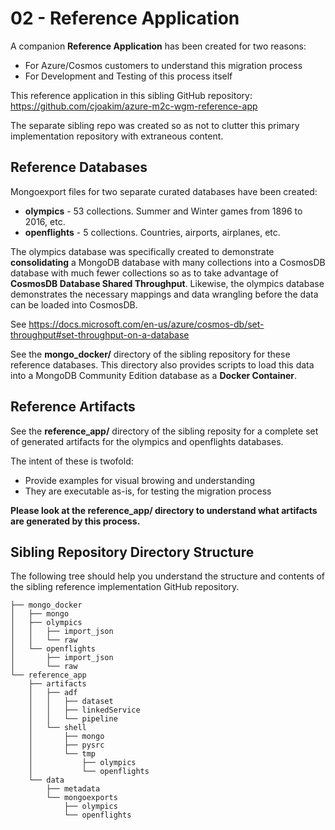 # 02 - Reference Application

A companion **Reference Application** has been created for two reasons:

- For Azure/Cosmos customers to understand this migration process
- For Development and Testing of this process itself

This reference application in this sibling GitHub repository:
https://github.com/cjoakim/azure-m2c-wgm-reference-app 

The separate sibling repo was created so as not to clutter this primary
implementation repository with extraneous content.

## Reference Databases

Mongoexport files for two separate curated databases have been created:

- **olympics** - 53 collections.  Summer and Winter games from 1896 to 2016, etc.
- **openflights** - 5 collections.  Countries, airports, airplanes, etc.

The olympics database was specifically created to demonstrate **consolidating**
a MongoDB database with many collections into a CosmosDB database with much
fewer collections so as to take advantage of **CosmosDB Database Shared Throughput**.
Likewise, the olympics database demonstrates the necessary mappings and data wrangling
before the data can be loaded into CosmosDB.

See https://docs.microsoft.com/en-us/azure/cosmos-db/set-throughput#set-throughput-on-a-database

See the **mongo_docker/** directory of the sibling repository for these reference databases.
This directory also provides scripts to load this data into a MongoDB Community Edition
database as a **Docker Container**.

## Reference Artifacts

See the **reference_app/** directory of the sibling reposity for a complete
set of generated artifacts for the olympics and openflights databases.

The intent of these is twofold:

- Provide examples for visual browing and understanding
- They are executable as-is, for testing the migration process

**Please look at the reference_app/ directory to understand what artifacts are generated by this process.**

## Sibling Repository Directory Structure

The following tree should help you understand the structure and contents of the
sibling reference implementation GitHub repository.

```
├── mongo_docker
│   ├── mongo
│   ├── olympics
│   │   ├── import_json
│   │   └── raw
│   └── openflights
│       ├── import_json
│       └── raw
└── reference_app
    ├── artifacts
    │   ├── adf
    │   │   ├── dataset
    │   │   ├── linkedService
    │   │   └── pipeline
    │   └── shell
    │       ├── mongo
    │       ├── pysrc
    │       └── tmp
    │           ├── olympics
    │           └── openflights
    └── data
        ├── metadata
        └── mongoexports
            ├── olympics
            └── openflights
```
